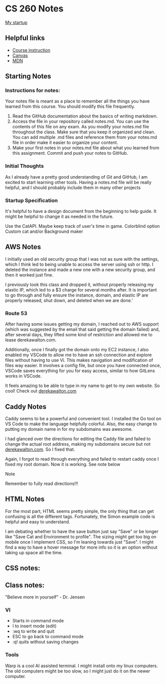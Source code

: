 # CS 260 Notes

[My startup](https://simon.cs260.click)

## Helpful links

- [Course instruction](https://github.com/webprogramming260)
- [Canvas](https://byu.instructure.com)
- [MDN](https://developer.mozilla.org)

## Starting Notes

### Instructions for notes:
Your notes file is meant as a place to remember all the things you have learned from this course. You should modify this file frequently.

1. Read the GitHub documentation about the basics of writing markdown.
2. Access the file in your repository called notes.md. You can use the contents of this file on any exam. As you modify your notes.md file throughout the class. Make sure that you keep it organized and clean. You can add multiple .md files and reference them from your notes.md file in order make it easier to organize your content.
3. Make your first notes in your notes.md file about what you learned from this assignment. Commit and push your notes to GitHub.

### Initial Thoughts

As I already have a pretty good understanding of Git and GitHub, I am excited to start learning other tools. Having a notes.md file will be really helpful, and I should probably include them in many other projects

### Startup Specification

It's helpful to have a design document from the beginning to help guide. It might be helpful to change it as needed in the future.

Use the CatAPI.
Maybe keep track of user's time in game.
Colorblind option
Custom cat and/or Background maker

## AWS Notes

I initially used an old security group that I was not as sure with the settings, which I think led to being unable to access the server using ssh or http. I deleted the instance and made a new one with a new security group, and then it worked just fine.

I previously took this class and dropped it, without properly releasing my elastic IP, which led to a $3 charge for several months after. It is important to go through and fully ensure the instance, domain, and elastic IP are properly released, shut down, and deleted when we are done.'


### Route 53
After having some issues getting my domain, I reached out to AWS support (which was suggested by the email that said getting the domain failed) and, after several days, they lifted some kind of restriction and allowed me to lease derekawalton.com.

Additionally, once I finally got the domain onto my EC2 instance, I also enabled my VSCode to allow me to have an ssh connection and explore files without having to use Vi. This makes navigation and modification of files way easier. It involves a config file, but once you have connected once, VSCode saves everything for you for easy access, similar to how GitLens works in VSCode.

It feels amazing to be able to type in my name to get to my own website. So cool! Check out [derekawalton.com](derekawalton.com)

## Caddy Notes

Caddy seems to be a powerful and convenient tool. I installed the Go tool on VS Code to make the language helpfully colorful. Also, the easy change to putting my domain name in for my subdomains was awesome.

I had glanced over the directions for editing the Caddy file and failed to change the actual root address, making my subdomains secure but not [derekawalton.com](derekawalton.com). So I fixed that.

Again, I forgot to read through everything and failed to restart caddy once I fixed my root domain. Now it is working. See note below

> [!NOTE]
> Remember to fully read directions!!!

## HTML Notes

For the most part, HTML seems pretty simple, the only thing that can get confusing is all the different tags. Fortunately, the Simon example code is helpful and easy to understand.

I am debating whether to have the save button just say "Save" or be longer like "Save Cat and Environment to profile". The sizing might get too big on mobile once I implement CSS, so I'm leaning towards just "Save". I might find a way to have a hover message for more info so it is an option without taking up space all the time.

## CSS notes:


## Class notes:
"Believe more in yourself" - Dr. Jensen

### VI
- Starts in command mode
- I to insert mode (edit)
- :wq to write and quit
- ESC to go back to command mode
- :q! quits without saving changes

### Tools
Warp is a cool AI assisted terminal. I might install onto my linux computers. The old computers might be too slow, so I might just do it on the newer computer.